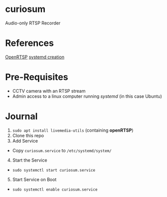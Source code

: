 # curiosum

Audio-only RTSP Recorder

# References

[OpenRTSP](http://www.live555.com/openRTSP/)
[systemd creation](https://unix.stackexchange.com/a/435407)

# Pre-Requisites

- CCTV camera with an RTSP stream
- Admin access to a linux computer running *systemd* (in this case Ubuntu)

# Journal

1. `sudo apt install livemedia-utils` (containing __openRTSP__)
2. Clone this repo
3. Add Service

- Copy `curiosum.service` to `/etc/systemd/system/`

4. Start the Service

- `sudo systemctl start curiosum.service`

5. Start Service on Boot

- `sudo systemctl enable curiosum.service`
